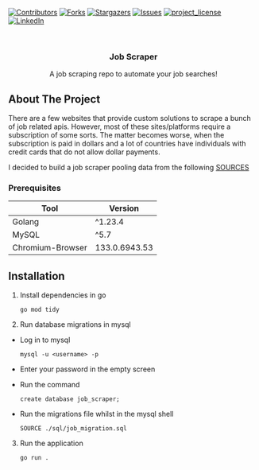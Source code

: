 [![Contributors][contributors-shield]][contributors-url]
[![Forks][forks-shield]][forks-url]
[![Stargazers][stars-shield]][stars-url]
[![Issues][issues-shield]][issues-url]
[![project_license][license-shield]][license-url]
[![LinkedIn][linkedin-shield]][linkedin-url]

<br />
<div align="center">
  <h3 align="center">Job Scraper</h3>

  <p align="center">
    A job scraping repo to automate your job searches!
    <br />
  </p>
</div>

## About The Project

There are a few websites that provide custom solutions to scrape a bunch of job related apis. However, most of these sites/platforms require a subscription of some sorts. The matter becomes worse, when the subscription is paid in dollars and a lot of countries have individuals with credit cards that do not allow dollar payments.

I decided to build a job scraper pooling data from the following [SOURCES](./platforms/readme.md)

### Prerequisites

| Tool             | Version       |
| ---------------- | ------------- |
| Golang           | ^1.23.4       |
| MySQL            | ^5.7          |
| Chromium-Browser | 133.0.6943.53 |

## Installation

1. Install dependencies in go

   ```
   go mod tidy
   ```

2. Run database migrations in mysql

- Log in to mysql

  ```
  mysql -u <username> -p

  ```

- Enter your password in the empty screen
- Run the command
  ```
  create database job_scraper;
  ```
- Run the migrations file whilst in the mysql shell
  ```
  SOURCE ./sql/job_migration.sql
  ```

3. Run the application
   ```
   go run .
   ```

<!-- MARKDOWN LINKS & IMAGES -->
<!-- https://www.markdownguide.org/basic-syntax/#reference-style-links -->

[contributors-shield]: https://img.shields.io/github/contributors/doobie-droid/job_scraper.svg?style=for-the-badge
[contributors-url]: https://github.com/doobie-droid/job_scraper/graphs/contributors
[forks-shield]: https://img.shields.io/github/forks/doobie-droid/job_scraper.svg?style=for-the-badge
[forks-url]: https://github.com/doobie-droid/job_scraper/network/members
[stars-shield]: https://img.shields.io/github/stars/doobie-droid/job_scraper.svg?style=for-the-badge
[stars-url]: https://github.com/doobie-droid/job_scraper/stargazers
[issues-shield]: https://img.shields.io/github/issues/doobie-droid/job_scraper.svg?style=for-the-badge
[issues-url]: https://github.com/doobie-droid/job_scraper/issues
[license-shield]: https://img.shields.io/github/license/doobie-droid/job_scraper.svg?style=for-the-badge
[license-url]: https://github.com/doobie-droid/job_scraper/blob/master/LICENSE
[linkedin-shield]: https://img.shields.io/badge/-LinkedIn-black.svg?style=for-the-badge&logo=linkedin&colorB=555
[linkedin-url]: https://www.linkedin.com/in/leslie-douglas-074a6112a/
